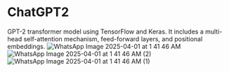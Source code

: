 # ChatGPT2
 GPT-2 transformer model using TensorFlow and Keras. It includes a multi-head self-attention mechanism, feed-forward layers, and positional embeddings.
![WhatsApp Image 2025-04-01 at 1 41 46 AM](https://github.com/user-attachments/assets/4247faaa-89b6-475c-9798-8953421fd345)
![WhatsApp Image 2025-04-01 at 1 41 46 AM (2)](https://github.com/user-attachments/assets/8b99e786-7d37-42a0-a394-d013d1b95383)
![WhatsApp Image 2025-04-01 at 1 41 46 AM (1)](https://github.com/user-attachments/assets/478201cb-2c32-48b4-a22c-3821a155f6f4)
